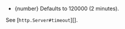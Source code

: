 <!-- YAML
added: v0.11.2
-->
- {number} Defaults to 120000 (2 minutes).

See [`http.Server#timeout`][].

